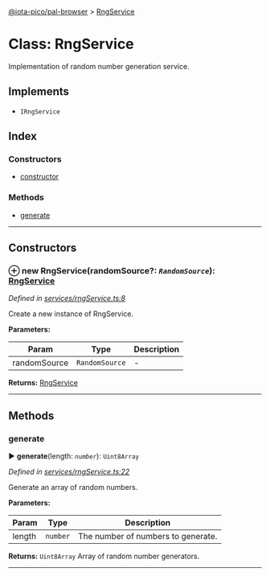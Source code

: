 [@iota-pico/pal-browser](../README.md) > [RngService](../classes/rngservice.md)



# Class: RngService


Implementation of random number generation service.

## Implements

* `IRngService`

## Index

### Constructors

* [constructor](rngservice.md#constructor)


### Methods

* [generate](rngservice.md#generate)



---
## Constructors
<a id="constructor"></a>


### ⊕ **new RngService**(randomSource?: *`RandomSource`*): [RngService](rngservice.md)


*Defined in [services/rngService.ts:8](https://github.com/iotaeco/iota-pico-pal-browser/blob/8fc2a0e/src/services/rngService.ts#L8)*



Create a new instance of RngService.


**Parameters:**

| Param | Type | Description |
| ------ | ------ | ------ |
| randomSource | `RandomSource`   |  - |





**Returns:** [RngService](rngservice.md)

---


## Methods
<a id="generate"></a>

###  generate

► **generate**(length: *`number`*): `Uint8Array`



*Defined in [services/rngService.ts:22](https://github.com/iotaeco/iota-pico-pal-browser/blob/8fc2a0e/src/services/rngService.ts#L22)*



Generate an array of random numbers.


**Parameters:**

| Param | Type | Description |
| ------ | ------ | ------ |
| length | `number`   |  The number of numbers to generate. |





**Returns:** `Uint8Array`
Array of random number generators.






___


